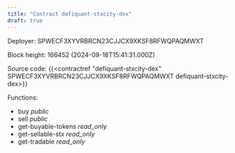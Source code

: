 ```yaml
---
title: "Contract defiquant-stxcity-dex"
draft: true
---
```

Deployer: SPWECF3XYVRBRCN23CJJCX9XKSF8RFWQPAQMWXT


 



Block height: 166452 (2024-09-18T15:41:31.000Z)

Source code: {{<contractref "defiquant-stxcity-dex" SPWECF3XYVRBRCN23CJJCX9XKSF8RFWQPAQMWXT defiquant-stxcity-dex>}}

Functions:

* buy _public_
* sell _public_
* get-buyable-tokens _read_only_
* get-sellable-stx _read_only_
* get-tradable _read_only_
